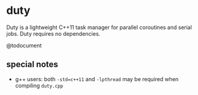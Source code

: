 duty
====

Duty is a lightweight C++11 task manager for parallel coroutines and serial jobs. Duty requires no dependencies.

@todocument

special notes
-------------
- g++ users: both `-std=c++11` and `-lpthread` may be required when compiling `duty.cpp`
